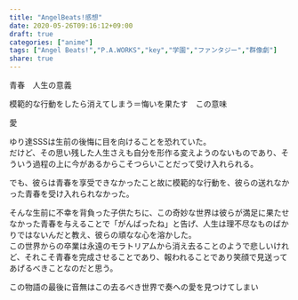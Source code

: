 ```yaml
---
title: "AngelBeats!感想"
date: 2020-05-26T09:16:12+09:00
draft: true
categories: ["anime"]
tags: ["Angel Beats!","P.A.WORKS","key","学園","ファンタジー","群像劇"]
share: true
---
```

青春　人生の意義

模範的な行動をしたら消えてしまう＝悔いを果たす　この意味

愛


ゆり達SSSは生前の後悔に目を向けることを恐れていた。  
だけど、その思い残した人生さえも自分を形作る変えようのないものであり、そういう過程の上に今があるからこそつらいことだって受け入れられる。

でも、彼らは青春を享受できなかったこと故に模範的な行動を、彼らの送れなかった青春を受け入れられなかった。

そんな生前に不幸を背負った子供たちに、この奇妙な世界は彼らが満足に果たせなかった青春を与えることで「がんばったね」と告げ、人生は理不尽なものばかりではないんだと教え、彼らの頑なな心を溶かした。  
この世界からの卒業は永遠のモラトリアムから消え去ることのようで悲しいけれど、それこそ青春を完成させることであり、報われることであり笑顔で見送ってあげるべきことなのだと思う。

この物語の最後に音無はこの去るべき世界で奏への愛を見つけてしまい